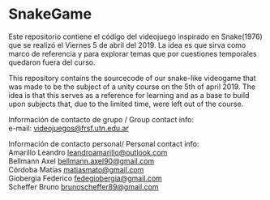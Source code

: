 # SnakeGame
Este repositorio contiene el código del videojuego inspirado en Snake(1976) que se realizó el Viernes 5 de abril del 2019. La idea es que sirva como marco de referencia y para explorar temas que por cuestiones temporales quedaron fuera del curso.  

This repository contains the sourcecode of our snake-like videogame that was made to be the subject of a unity course on the 5th of april 2019. The idea is that this serves as a reference for learning and as a base to build upon subjects that, due to the limited time, were left out of the course.

Información de contacto de grupo / Group contact info:  
e-mail: videojuegos@frsf.utn.edu.ar  

Información de contacto personal/ Personal contact info:  
Amarillo Leandro leandroamarillo@outlook.com  
Bellmann Axel bellmann.axel90@gmail.com  
Córdoba Matias matiasmato@gmail.com  
Giobergia Federico fedegiobergia@gmail.com   
Scheffer Bruno brunoscheffer89@gmail.com   
